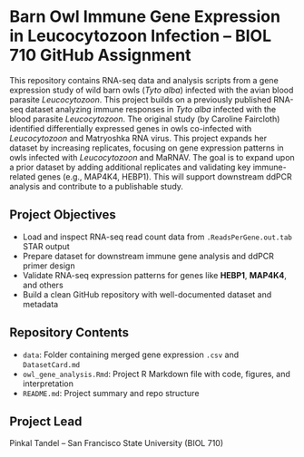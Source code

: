 # Barn Owl Immune Gene Expression in Leucocytozoon Infection – BIOL 710 GitHub Assignment

This repository contains RNA-seq data and analysis scripts from a gene expression study of wild barn owls (*Tyto alba*) infected with the avian blood parasite *Leucocytozoon*. This project builds on a previously published RNA-seq dataset analyzing immune responses in *Tyto alba* infected with the blood parasite *Leucocytozoon*. The original study (by Caroline Faircloth) identified differentially expressed genes in owls co-infected with *Leucocytozoon* and Matryoshka RNA virus. This project expands her dataset by increasing replicates, focusing on gene expression patterns in owls infected with *Leucocytozoon* and MaRNAV. The goal is to expand upon a prior dataset by adding additional replicates and validating key immune-related genes (e.g., MAP4K4, HEBP1). This will support downstream ddPCR analysis and contribute to a publishable study.

## Project Objectives

- Load and inspect RNA-seq read count data from `.ReadsPerGene.out.tab` STAR output
- Prepare dataset for downstream immune gene analysis and ddPCR primer design
- Validate RNA-seq expression patterns for genes like **HEBP1**, **MAP4K4**, and others
- Build a clean GitHub repository with well-documented dataset and metadata
  
##  Repository Contents

- `data`: Folder containing merged gene expression `.csv` and `DatasetCard.md`
- `owl_gene_analysis.Rmd`: Project R Markdown file with code, figures, and interpretation
- `README.md`: Project summary and repo structure

##  Project Lead

Pinkal Tandel – San Francisco State University (BIOL 710)



